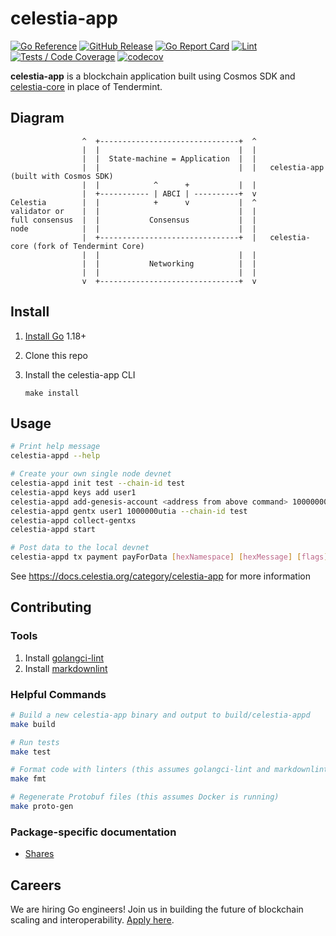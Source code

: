 # celestia-app

[![Go Reference](https://img.shields.io/badge/godoc-reference-blue.svg)](https://pkg.go.dev/github.com/celestiaorg/celestia-app)
[![GitHub Release](https://img.shields.io/github/v/release/celestiaorg/celestia-app)](https://github.com/celestiaorg/celestia-app/releases/latest)
[![Go Report Card](https://goreportcard.com/badge/github.com/celestiaorg/celestia-app)](https://goreportcard.com/report/github.com/celestiaorg/celestia-app)
[![Lint](https://github.com/celestiaorg/celestia-app/actions/workflows/lint.yml/badge.svg)](https://github.com/celestiaorg/celestia-app/actions/workflows/lint.yml)
[![Tests / Code Coverage](https://github.com/celestiaorg/celestia-app/actions/workflows/test.yml/badge.svg)](https://github.com/celestiaorg/celestia-app/actions/workflows/test.yml)
[![codecov](https://codecov.io/gh/celestiaorg/celestia-app/branch/main/graph/badge.svg?token=CWGA4RLDS9)](https://codecov.io/gh/celestiaorg/celestia-app)

**celestia-app** is a blockchain application built using Cosmos SDK and [celestia-core](https://github.com/celestiaorg/celestia-core) in place of Tendermint.

## Diagram

```ascii
                ^  +-------------------------------+  ^
                |  |                               |  |
                |  |  State-machine = Application  |  |
                |  |                               |  |   celestia-app (built with Cosmos SDK)
                |  |            ^      +           |  |
                |  +----------- | ABCI | ----------+  v
Celestia        |  |            +      v           |  ^
validator or    |  |                               |  |
full consensus  |  |           Consensus           |  |
node            |  |                               |  |
                |  +-------------------------------+  |   celestia-core (fork of Tendermint Core)
                |  |                               |  |
                |  |           Networking          |  |
                |  |                               |  |
                v  +-------------------------------+  v
```

## Install

1. [Install Go](https://go.dev/doc/install) 1.18+
1. Clone this repo
1. Install the celestia-app CLI

    ```shell
    make install
    ```

## Usage

```sh
# Print help message
celestia-appd --help

# Create your own single node devnet
celestia-appd init test --chain-id test
celestia-appd keys add user1
celestia-appd add-genesis-account <address from above command> 10000000utia,1000token
celestia-appd gentx user1 1000000utia --chain-id test
celestia-appd collect-gentxs
celestia-appd start

# Post data to the local devnet
celestia-appd tx payment payForData [hexNamespace] [hexMessage] [flags]
```

See <https://docs.celestia.org/category/celestia-app> for more information

## Contributing

### Tools

1. Install [golangci-lint](https://golangci-lint.run/usage/install/)
1. Install [markdownlint](https://github.com/DavidAnson/markdownlint)

### Helpful Commands

```sh
# Build a new celestia-app binary and output to build/celestia-appd
make build

# Run tests
make test

# Format code with linters (this assumes golangci-lint and markdownlint are installed)
make fmt

# Regenerate Protobuf files (this assumes Docker is running)
make proto-gen
```

### Package-specific documentation

- [Shares](https://pkg.go.dev/github.com/celestiaorg/celestia-app/pkg/shares)

## Careers

We are hiring Go engineers! Join us in building the future of blockchain scaling and interoperability. [Apply here](https://jobs.lever.co/celestia).
